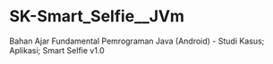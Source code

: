 # SK-Smart_Selfie__JVm
Bahan Ajar Fundamental Pemrograman Java (Android) - Studi Kasus; Aplikasi; Smart Selfie v1.0
